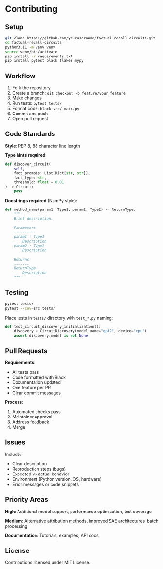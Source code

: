 # Contributing

## Setup

```bash
git clone https://github.com/yourusername/factual-recall-circuits.git
cd factual-recall-circuits
python3.11 -m venv venv
source venv/bin/activate
pip install -r requirements.txt
pip install pytest black flake8 mypy
```

## Workflow

1. Fork the repository
2. Create a branch: `git checkout -b feature/your-feature`
3. Make changes
4. Run tests: `pytest tests/`
5. Format code: `black src/ main.py`
6. Commit and push
7. Open pull request

## Code Standards

**Style**: PEP 8, 88 character line length

**Type hints required**:
```python
def discover_circuit(
    self,
    fact_prompts: List[Dict[str, str]],
    fact_type: str,
    threshold: float = 0.01
) -> Circuit:
    pass
```

**Docstrings required** (NumPy style):
```python
def method_name(param1: Type1, param2: Type2) -> ReturnType:
    """
    Brief description.
    
    Parameters
    ----------
    param1 : Type1
        Description
    param2 : Type2
        Description
    
    Returns
    -------
    ReturnType
        Description
    """
```

## Testing

```bash
pytest tests/
pytest --cov=src tests/
```

Place tests in `tests/` directory with `test_*.py` naming:
```python
def test_circuit_discovery_initialization():
    discovery = CircuitDiscovery(model_name="gpt2", device="cpu")
    assert discovery.model is not None
```

## Pull Requests

**Requirements**:
- All tests pass
- Code formatted with Black
- Documentation updated
- One feature per PR
- Clear commit messages

**Process**:
1. Automated checks pass
2. Maintainer approval
3. Address feedback
4. Merge

## Issues

Include:
- Clear description
- Reproduction steps (bugs)
- Expected vs actual behavior
- Environment (Python version, OS, hardware)
- Error messages or code snippets

## Priority Areas

**High**: Additional model support, performance optimization, test coverage

**Medium**: Alternative attribution methods, improved SAE architectures, batch processing

**Documentation**: Tutorials, examples, API docs

## License

Contributions licensed under MIT License.